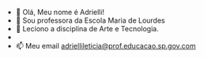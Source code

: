 - 👋 Olá, Meu nome é Adrielli!
- 👀 Sou professora da Escola Maria de Lourdes
- 🌱 Leciono a disciplina de Arte e Tecnologia.
- 
- 📫 Meu email adriellileticia@prof.educacao.sp.gov.com

<!---
ProfDri/ProfDri is a ✨ special ✨ repository because its `README.md` (this file) appears on your GitHub profile.
You can click the Preview link to take a look at your changes.
--->
